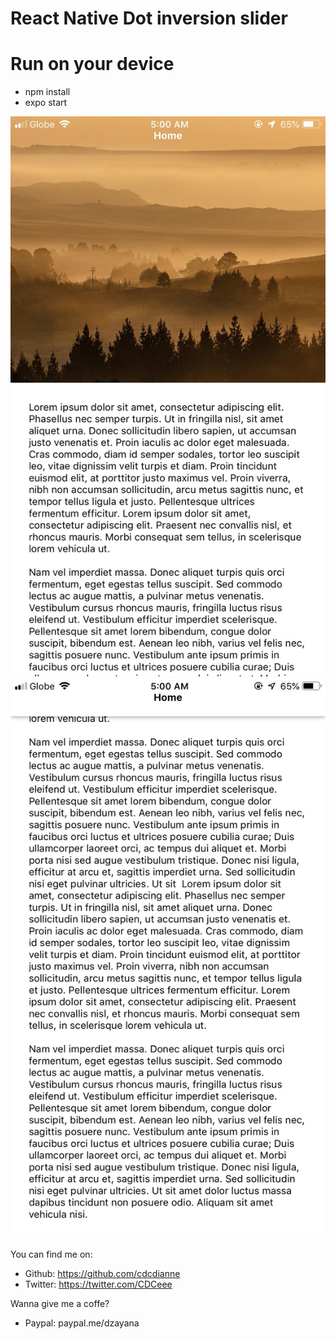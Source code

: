 # React Native Dot inversion slider

# Run on your device

- npm install
- expo start

![Image 1](image1.jpg)
![Image 2](image2.jpg)

You can find me on:

- Github: https://github.com/cdcdianne
- Twitter: https://twitter.com/CDCeee

Wanna give me a coffe?

- Paypal: paypal.me/dzayana
